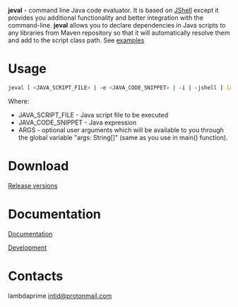 **jeval** - command line Java code evaluator. It is based on [JShell](https://docs.oracle.com/en/java/javase/17/jshell/introduction-jshell.html) except it provides you additional functionality and better integration with the command-line. **jeval** allows you to declare dependencies in Java scripts to any libraries from Maven repository so that it will automatically resolve them and add to the script class path. See [examples](http://portal2.atwebpages.com/jeval/)

# Usage

```bash
jeval [ <JAVA_SCRIPT_FILE> | -e <JAVA_CODE_SNIPPET> | -i | -jshell ] [ARGS]
```

Where: 

- JAVA_SCRIPT_FILE - Java script file to be executed
- JAVA_CODE_SNIPPET - Java expression
- ARGS - optional user arguments which will be available to you through the global variable "args: String[]" (same as you use in main() function). 

# Download

[Release versions](jeval/release/CHANGELOG.md)

# Documentation

[Documentation](http://portal2.atwebpages.com/jeval/)

[Development](DEVELOPMENT.md)

# Contacts

lambdaprime <intid@protonmail.com>
